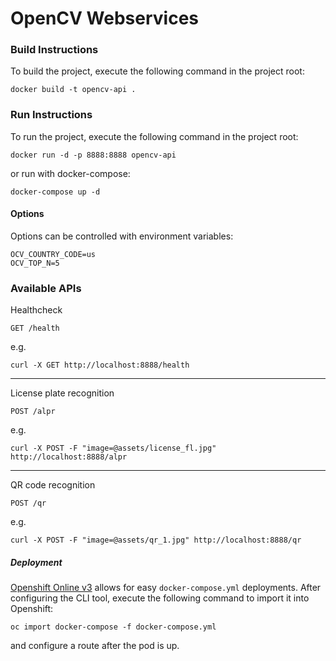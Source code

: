 # OpenCV Webservices

### Build Instructions

To build the project, execute the following command in the project root:

```
docker build -t opencv-api .
```

### Run Instructions

To run the project, execute the following command in the project root:

```
docker run -d -p 8888:8888 opencv-api
```

or run with docker-compose:

```
docker-compose up -d
```

#### Options

Options can be controlled with environment variables:

```
OCV_COUNTRY_CODE=us
OCV_TOP_N=5
```

### Available APIs

Healthcheck

```
GET /health
```

e.g.
```
curl -X GET http://localhost:8888/health
```

---
License plate recognition

```
POST /alpr
```

e.g.
```
curl -X POST -F "image=@assets/license_fl.jpg" http://localhost:8888/alpr
```

___
QR code recognition

```
POST /qr
```

e.g.
```
curl -X POST -F "image=@assets/qr_1.jpg" http://localhost:8888/qr
```

##### Deployment

[Openshift Online v3](https://manage.openshift.com/) allows for easy `docker-compose.yml` deployments. After configuring the CLI tool, execute the following command to import it into Openshift:

```
oc import docker-compose -f docker-compose.yml
```

and configure a route after the pod is up.